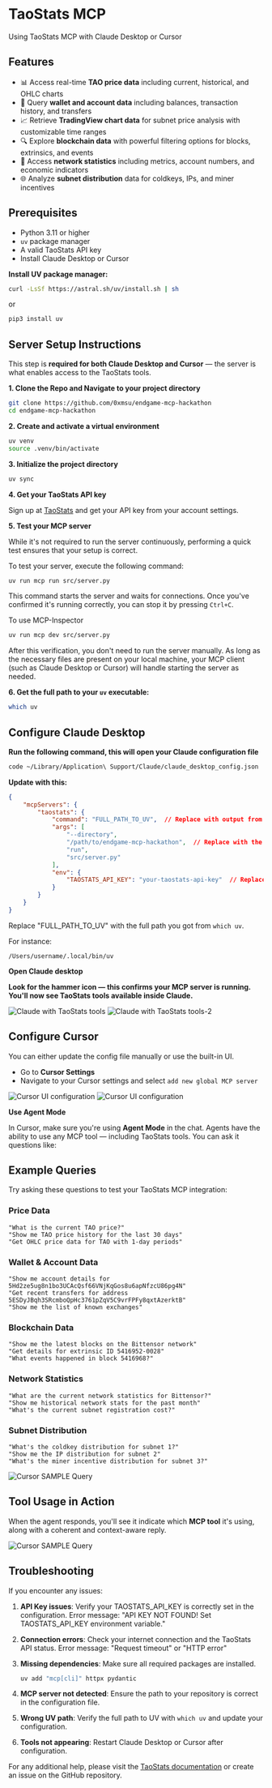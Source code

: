 
# TaoStats MCP

Using TaoStats MCP with Claude Desktop or Cursor

## Features

* 📊 Access real-time **TAO price data** including current, historical, and OHLC charts
* 👛 Query **wallet and account data** including balances, transaction history, and transfers
* 📈 Retrieve **TradingView chart data** for subnet price analysis with customizable time ranges
* 🔍 Explore **blockchain data** with powerful filtering options for blocks, extrinsics, and events 
* 📡 Access **network statistics** including metrics, account numbers, and economic indicators
* 🌐 Analyze **subnet distribution** data for coldkeys, IPs, and miner incentives

## Prerequisites

* Python 3.11 or higher
* `uv` package manager
* A valid TaoStats API key
* Install Claude Desktop or Cursor

**Install UV package manager:**

```bash
curl -LsSf https://astral.sh/uv/install.sh | sh
```
or
```bash
pip3 install uv
```

## Server Setup Instructions

This step is **required for both Claude Desktop and Cursor** — the server is what enables access to the TaoStats tools.

**1. Clone the Repo and Navigate to your project directory**

```bash
git clone https://github.com/0xmsu/endgame-mcp-hackathon
cd endgame-mcp-hackathon
```

**2. Create and activate a virtual environment**

```bash
uv venv
source .venv/bin/activate
```

**3. Initialize the project directory**

```bash
uv sync
```

**4. Get your TaoStats API key**

Sign up at [TaoStats](https://taostats.io/) and get your API key from your account settings.

**5. Test your MCP server**

While it's not required to run the server continuously, performing a quick test ensures that your setup is correct.

To test your server, execute the following command:

```bash
uv run mcp run src/server.py
```

This command starts the server and waits for connections. Once you've confirmed it's running correctly, you can stop it by pressing `Ctrl+C`.


To use MCP-Inspector 
```bash
uv run mcp dev src/server.py
```


After this verification, you don't need to run the server manually. As long as the necessary files are present on your local machine, your MCP client (such as Claude Desktop or Cursor) will handle starting the server as needed.

**6. Get the full path to your `uv` executable:**

```bash
which uv
```

## Configure Claude Desktop

**Run the following command, this will open your Claude configuration file**

```bash
code ~/Library/Application\ Support/Claude/claude_desktop_config.json
```

**Update with this:**

```json
{
    "mcpServers": {
        "taostats": {
            "command": "FULL_PATH_TO_UV",  // Replace with output from `which uv`
            "args": [
                "--directory",
                "/path/to/endgame-mcp-hackathon",  // Replace with the path to your local clone
                "run",
                "src/server.py"
            ],
            "env": {
                "TAOSTATS_API_KEY": "your-taostats-api-key"  // Replace with your actual API key
            }
        }
    }
}
```

Replace "FULL_PATH_TO_UV" with the full path you got from `which uv`.

For instance:
```
/Users/username/.local/bin/uv
```

**Open Claude desktop**

**Look for the hammer icon — this confirms your MCP server is running. You'll now see TaoStats tools available inside Claude.**

![Claude with TaoStats tools](docs/img/hammer.png)
![Claude with TaoStats tools-2](docs/img/available-tools.png)

## Configure Cursor

You can either update the config file manually or use the built-in UI.

* Go to **Cursor Settings**
* Navigate to your Cursor settings and select `add new global MCP server`

![Cursor UI configuration](docs/img/cursor-mcp.png)
![Cursor UI configuration](docs/img/mcpserveradded.png)


**Use Agent Mode**

In Cursor, make sure you're using **Agent Mode** in the chat. Agents have the ability to use any MCP tool — including TaoStats tools. You can ask it questions like:


## Example Queries

Try asking these questions to test your TaoStats MCP integration:

### Price Data
```
"What is the current TAO price?"
"Show me TAO price history for the last 30 days"
"Get OHLC price data for TAO with 1-day periods"
```

### Wallet & Account Data
```
"Show me account details for 5Hd2ze5ug8n1bo3UCAcQsf66VNjKqGos8u6apNfzcU86pg4N"
"Get recent transfers for address 5ESDyJBqh3SRcmboQpHc3761pZqV5C9vrFPFy8qxtAzerktB"
"Show me the list of known exchanges"
```

### Blockchain Data
```
"Show me the latest blocks on the Bittensor network"
"Get details for extrinsic ID 5416952-0028"
"What events happened in block 5416968?"
```

### Network Statistics
```
"What are the current network statistics for Bittensor?"
"Show me historical network stats for the past month"
"What's the current subnet registration cost?"
```

### Subnet Distribution
```
"What's the coldkey distribution for subnet 1?"
"Show me the IP distribution for subnet 2"
"What's the miner incentive distribution for subnet 3?"
```

![Cursor SAMPLE Query](docs/img/claude-sample.png)

## Tool Usage in Action

When the agent responds, you'll see it indicate which **MCP tool** it's using, along with a coherent and context-aware reply.

![Cursor SAMPLE Query](docs/img/cursor-sample2.png)

## Troubleshooting

If you encounter any issues:

1. **API Key issues**: Verify your TAOSTATS_API_KEY is correctly set in the configuration.
   Error message: "API KEY NOT FOUND! Set TAOSTATS_API_KEY environment variable."

2. **Connection errors**: Check your internet connection and the TaoStats API status.
   Error message: "Request timeout" or "HTTP error"

3. **Missing dependencies**: Make sure all required packages are installed.
   ```bash
   uv add "mcp[cli]" httpx pydantic
   ```

4. **MCP server not detected**: Ensure the path to your repository is correct in the configuration file.

5. **Wrong UV path**: Verify the full path to UV with `which uv` and update your configuration.

6. **Tools not appearing**: Restart Claude Desktop or Cursor after configuration.

For any additional help, please visit the [TaoStats documentation](https://taostats.io/docs) or create an issue on the GitHub repository.
